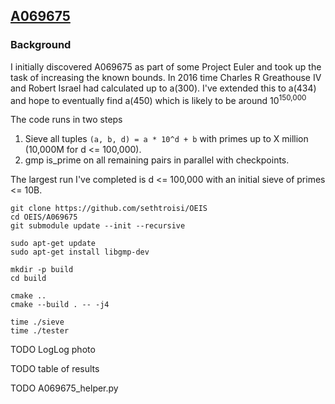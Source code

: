 [A069675](https://oeis.org/A069675)
---

### Background

I initially discovered A069675 as part of some Project Euler and took up the task of increasing the known bounds. In 2016 time Charles R Greathouse IV and Robert Israel had calculated up to a(300). I've extended this to a(434) and hope to eventually find a(450) which is likely to be around 10<sup>150,000</sup>

The code runs in two steps

1. Sieve all tuples `(a, b, d) = a * 10^d + b` with primes up to X million (10,000M for d <= 100,000).
1. gmp is_prime on all remaining pairs in parallel with checkpoints.


The largest run I've completed is d <= 100,000 with an initial sieve of primes <= 10B.

```
git clone https://github.com/sethtroisi/OEIS
cd OEIS/A069675
git submodule update --init --recursive

sudo apt-get update
sudo apt-get install libgmp-dev

mkdir -p build
cd build

cmake ..
cmake --build . -- -j4

time ./sieve
time ./tester
```


TODO LogLog photo

TODO table of results

TODO A069675_helper.py
